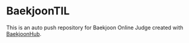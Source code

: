 # BaekjoonTIL
This is an auto push repository for Baekjoon Online Judge created with [BaekjoonHub](https://github.com/BaekjoonHub/BaekjoonHub).
